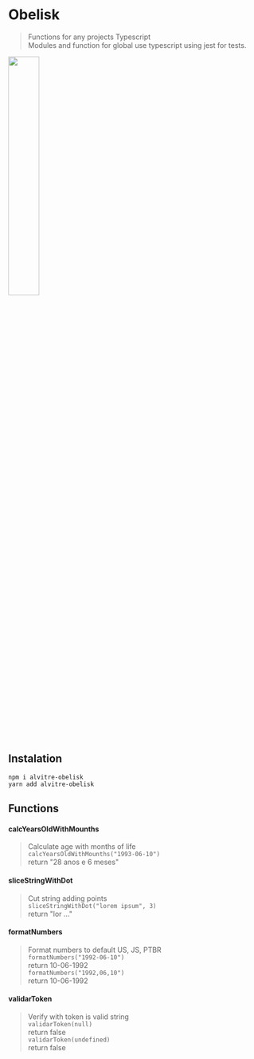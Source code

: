 # Obelisk
> Functions for any projects Typescript <br>
> Modules and function for global use typescript using jest for tests.


<img src="https://pa1.narvii.com/7567/068a52d4e1983fcfc67f6fcbf0a665c7fe7cfa9cr1-612-604_hq.gif" width="35%">


## Instalation
``` npm i alvitre-obelisk ``` <br>
``` yarn add alvitre-obelisk ```

## Functions
#### **calcYearsOldWithMounths**
  > Calculate age with months of life <br>
  ``` calcYearsOldWithMounths("1993-06-10") ```<br> 
  return "28 anos e 6 meses"

#### **sliceStringWithDot**
  > Cut string adding points <br>
  ```sliceStringWithDot("lorem ipsum", 3)```<br>
   return "lor ..."

#### **formatNumbers**
  > Format numbers to default US, JS, PTBR <br>
  ```formatNumbers("1992-06-10")``` <br>
  return 10-06-1992<br>
  ```formatNumbers("1992,06,10")``` <br>
  return 10-06-1992<br>

#### **validarToken**
  > Verify with token is valid string<br>
  ```validarToken(null)``` <br>return false<br>
  ```validarToken(undefined)``` <br>return false<br>